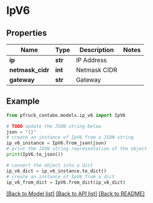 # IpV6


## Properties

Name | Type | Description | Notes
------------ | ------------- | ------------- | -------------
**ip** | **str** | IP Address | 
**netmask_cidr** | **int** | Netmask CIDR | 
**gateway** | **str** | Gateway | 

## Example

```python
from pfruck_contabo.models.ip_v6 import IpV6

# TODO update the JSON string below
json = "{}"
# create an instance of IpV6 from a JSON string
ip_v6_instance = IpV6.from_json(json)
# print the JSON string representation of the object
print(IpV6.to_json())

# convert the object into a dict
ip_v6_dict = ip_v6_instance.to_dict()
# create an instance of IpV6 from a dict
ip_v6_from_dict = IpV6.from_dict(ip_v6_dict)
```
[[Back to Model list]](../README.md#documentation-for-models) [[Back to API list]](../README.md#documentation-for-api-endpoints) [[Back to README]](../README.md)


